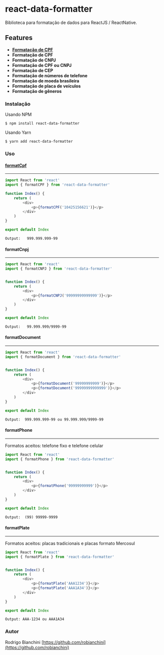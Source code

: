 # react-data-formatter

Biblioteca para formatação de dados para ReactJS / ReactNative.

## Features

- [ **Formatação de CPF**](#format-cpf)
- **Formatação de CPF**
- **Formatação de CNPJ**
- **Formatação de CPF ou CNPJ**
- **Formatação de CEP**
- **Formatação de números de telefone**
- **Formatação de moeda brasileira**
- **Formatação de placa de veículos**
- **Formatação de gêneros**
### Instalação

Usando NPM

`$ npm install react-data-formatter`

Usando Yarn

`$ yarn add react-data-formatter`

### Uso

#### [**formatCpf**](#format-cpf)
------------

```javascript
import React from 'react'
import { formatCPF } from 'react-data-formatter'

function Index() {
    return (
        <div>
            <p>{formatCPF('10425156621')}</p>
        </div>
    )
}

export default Index
```
`Output:   999.999.999-99`

#### **formatCnpj**
------------

```javascript
import React from 'react'
import { formatCNPJ } from 'react-data-formatter'


function Index() {
    return (
        <div>
            <p>{formatCNPJ('99999999999999')}</p>
        </div>
    )
}

export default Index
```
`Output:   99.999.999/9999-99`

#### **formatDocument**
------------


```javascript
import React from 'react'
import { formatDocument } from 'react-data-formatter'


function Index() {
    return (
        <div>
            <p>{formatDocument('99999999999')}</p>
            <p>{formatDocument('99999999999999')}</p>
        </div>
    )
}

export default Index
```
`Output:  999.999.999-99 ou 99.999.999/9999-99`

#### **formatPhone**
------------
Formatos aceitos: telefone fixo e telefone celular

```javascript
import React from 'react'
import { formatPhone } from 'react-data-formatter'


function Index() {
    return (
        <div>
            <p>{formatPhone('99999999999')}</p>
        </div>
    )
}

export default Index
```
`Output:  (99) 99999-9999`

#### **formatPlate**
------------
Formatos aceitos: placas tradicionais e placas formato Mercosul


```javascript
import React from 'react'
import { formatPlate } from 'react-data-formatter'


function Index() {
    return (
        <div>
            <p>{formatPlate('AAA1234')}</p>
			<p>{formatPlate('AAA1A34')}</p>
        </div>
    )
}

export default Index
```
`Output: AAA-1234 ou AAA1A34`

### Autor

Rodrigo Bianchini
[https://github.com/robianchini](https://github.com/robianchini)
